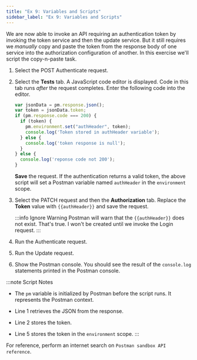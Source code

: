 ```yaml
---
title: "Ex 9: Variables and Scripts"
sidebar_label: "Ex 9: Variables and Scripts"
---
```


We are now able to invoke an API requiring an authentication
token by invoking the token service and then the update service.
But it still requires we *manually* copy and paste the token from
the response body of one service into the authorization
configuration of another.  In this exercise we'll script the
copy-n-paste task.

1. Select the POST Authenticate request.

2. Select the **Tests** tab.  A JavaScript code editor is
   displayed.  Code in this tab runs *after* the request
   completes.  Enter the following code into the editor.

   ```js title="Copy to Tests tab of POST request"
   var jsonData = pm.response.json();
   var token = jsonData.token;
   if (pm.response.code === 200) {
     if (token) {
       pm.environment.set("authHeader", token);
       console.log('Token stored in authHeader variable');
     } else {
       console.log('token response is null');
     }
   } else {
     console.log('reponse code not 200');
   }
   ```

   **Save** the request.
   If the authentication returns a valid token, the above
   script will set a Postman variable named `authHeader`
   in the `environment` scope.

3. Select the PATCH request and then the **Authorization**
   tab.  Replace the **Token** value with `{{authHeader}}`
   and save the request.

   :::info Ignore Warning
   Postman will warn that the `{{authHeader}}` does not
   exist.  That's true.  I won't be created until we invoke
   the Login request.
   :::
   
4. Run the Authenticate request.

5. Run the Update request.

6. Show the Postman console.  You should see the result of the
   `console.log` statements printed in the Postman console.

:::note Script Notes
* The `pm` variable is initialized by Postman before the script
  runs.  It represents the Postman context.

* Line 1 retrieves the JSON from the response.

* Line 2 stores the token.

* Line 5 stores the token in the `environment` scope.
:::

For reference, perform an internet search on
`Postman sandbox API reference`.
